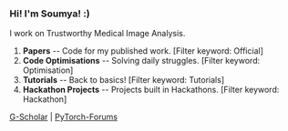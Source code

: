 ### Hi! I'm Soumya! :)

I work on Trustworthy Medical Image Analysis.

1. **Papers**             -- Code for my published work. [Filter keyword: Official]
2. **Code Optimisations** -- Solving daily struggles. [Filter keyword: Optimisation]
3. **Tutorials**          -- Back to basics! [Filter keyword: Tutorials]
4. **Hackathon Projects** -- Projects built in Hackathons. [Filter keyword: Hackathon]

[G-Scholar](https://scholar.google.com/citations?user=WmHtKBYAAAAJ&hl=en) | [PyTorch-Forums](https://discuss.pytorch.org/u/soumya_kundu/summary)
